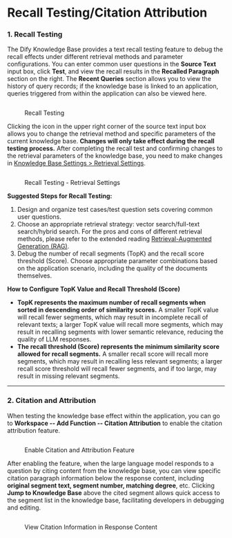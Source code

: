 # Recall Testing/Citation Attribution

### 1. Recall Testing

The Dify Knowledge Base provides a text recall testing feature to debug the recall effects under different retrieval methods and parameter configurations. You can enter common user questions in the **Source Text** input box, click **Test**, and view the recall results in the **Recalled Paragraph** section on the right. The **Recent Queries** section allows you to view the history of query records; if the knowledge base is linked to an application, queries triggered from within the application can also be viewed here.

<figure><img src="../../.gitbook/assets/image (1) (1) (1) (1) (1) (1) (1) (1) (1) (1) (1) (1).png" alt=""><figcaption><p>Recall Testing</p></figcaption></figure>

Clicking the icon in the upper right corner of the source text input box allows you to change the retrieval method and specific parameters of the current knowledge base. **Changes will only take effect during the recall testing process.** After completing the recall test and confirming changes to the retrieval parameters of the knowledge base, you need to make changes in [Knowledge Base Settings > Retrieval Settings](retrieval\_test\_and\_citation.md#zhi-shi-ku-she-zhi).

<figure><img src="../../.gitbook/assets/image (2) (1) (1) (1) (1) (1) (1) (1) (1).png" alt=""><figcaption><p>Recall Testing - Retrieval Settings</p></figcaption></figure>

**Suggested Steps for Recall Testing:**

1. Design and organize test cases/test question sets covering common user questions.
2. Choose an appropriate retrieval strategy: vector search/full-text search/hybrid search. For the pros and cons of different retrieval methods, please refer to the extended reading [Retrieval-Augmented Generation (RAG)](../../learn-more/extended-reading/retrieval-augment/).
3. Debug the number of recall segments (TopK) and the recall score threshold (Score). Choose appropriate parameter combinations based on the application scenario, including the quality of the documents themselves.

**How to Configure TopK Value and Recall Threshold (Score)**

* **TopK represents the maximum number of recall segments when sorted in descending order of similarity scores.** A smaller TopK value will recall fewer segments, which may result in incomplete recall of relevant texts; a larger TopK value will recall more segments, which may result in recalling segments with lower semantic relevance, reducing the quality of LLM responses.
* **The recall threshold (Score) represents the minimum similarity score allowed for recall segments.** A smaller recall score will recall more segments, which may result in recalling less relevant segments; a larger recall score threshold will recall fewer segments, and if too large, may result in missing relevant segments.

***

### 2. Citation and Attribution

When testing the knowledge base effect within the application, you can go to **Workspace -- Add Function -- Citation Attribution** to enable the citation attribution feature.

<figure><img src="../../.gitbook/assets/image (1) (1) (1) (1) (1) (1) (1) (1) (1) (1) (1).png" alt=""><figcaption><p>Enable Citation and Attribution Feature</p></figcaption></figure>

After enabling the feature, when the large language model responds to a question by citing content from the knowledge base, you can view specific citation paragraph information below the response content, including **original segment text, segment number, matching degree**, etc. Clicking **Jump to Knowledge Base** above the cited segment allows quick access to the segment list in the knowledge base, facilitating developers in debugging and editing.

<figure><img src="../../.gitbook/assets/image (2) (1) (1) (1) (1) (1) (1).png" alt=""><figcaption><p>View Citation Information in Response Content</p></figcaption></figure>